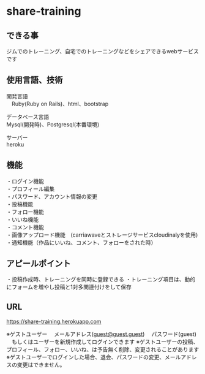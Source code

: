 # share-training


## できる事
ジムでのトレーニング、自宅でのトレーニングなどをシェアできるwebサービスです

## 使用言語、技術
開発言語  
　Ruby(Ruby on Rails)、html、bootstrap
 
データベース言語  
  Mysql(開発時)、Postgresql(本番環境)
  
サーバー  
  heroku

## 機能
・ログイン機能  
・プロフィール編集  
・パスワード、アカウント情報の変更  
・投稿機能  
・フォロー機能  
・いいね機能  
・コメント機能  
・画像アップロード機能　(carriawaveとストレージサービスcloudinalyを使用)  
・通知機能（作品にいいね、コメント、フォローをされた時）  

## アピールポイント
・投稿作成時、トレーニングを同時に登録できる
・トレーニング項目は、動的にフォームを増やし投稿と1対多関連付けをして保存

## URL
<https://share-training.herokuapp.com>

※ゲストユーザー
　メールアドレス(guest@guest.guest)
　パスワード(guest)
　もしくはユーザーを新規作成してログインできます
※ゲストユーザーの投稿、プロフィール、フォロー、いいね、は予告無く削除、変更されることがあります
※ゲストユーザーでログインした場合、退会、パスワードの変更、メールアドレスの変更はできません。


